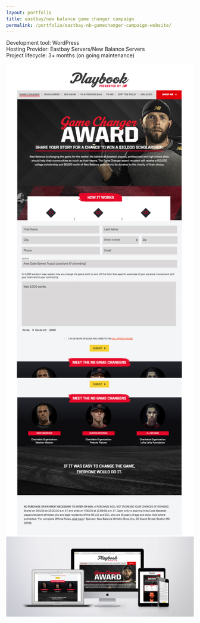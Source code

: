 ```yaml
---
layout: portfolio
title: eastbay/new balance game changer campaign
permalink: /portfolio/eastbay-nb-gamechanger-campaign-website/
---
```


Development tool:  WordPress         
Hosting Provider: Eastbay Servers/New Balance Servers  
Project lifecycle: 3+ months (on going maintenance)  

<img src="/img/full/new/eas/gamechanger/full-eb-nb-gc-page1.png">

<img src="/img/full/new/eas/gamechanger/full-eb-nb-gc-page2.png">

<img src="/img/full/new/eas/gamechanger/full-eb-nb-gc-page3.png">

<img src="/img/full/new/eas/gamechanger/full-eb-nb-gc-set.png">